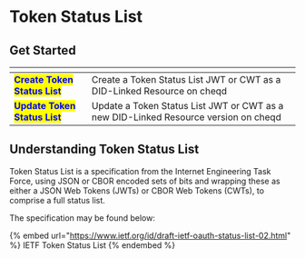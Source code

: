 # Token Status List

## Get Started

<table data-card-size="large" data-view="cards"><thead><tr><th></th><th></th></tr></thead><tbody><tr><td><mark style="color:blue;"><strong>Create Token Status List</strong></mark></td><td>Create a Token Status List JWT or CWT as a DID-Linked Resource on cheqd</td></tr><tr><td><mark style="color:blue;"><strong>Update Token Status List</strong></mark></td><td>Update a Token Status List JWT or CWT as a new DID-Linked Resource version on cheqd</td></tr></tbody></table>

## Understanding Token Status List

Token Status List is a specification from the Internet Engineering Task Force, using JSON or CBOR encoded sets of bits and wrapping these as either a JSON Web Tokens (JWTs) or CBOR Web Tokens (CWTs), to comprise a full status list.

The specification may be found below:

{% embed url="https://www.ietf.org/id/draft-ietf-oauth-status-list-02.html" %}
IETF Token Status List
{% endembed %}

